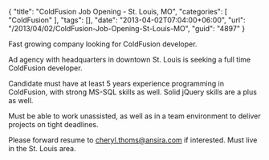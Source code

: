 {
	"title": "ColdFusion Job Opening - St. Louis, MO",
	"categories": [
		"ColdFusion"
	],
	"tags": [],
	"date": "2013-04-02T07:04:00+06:00",
	"url": "/2013/04/02/ColdFusion-Job-Opening-St-Louis-MO",
	"guid": "4897"
}

Fast growing company looking for ColdFusion developer.

Ad agency with headquarters in downtown St. Louis is seeking a full time ColdFusion developer.

Candidate must have at least 5 years experience programming in ColdFusion, with strong MS-SQL skills as well. Solid jQuery skills are a plus as well.

Must be able to work unassisted, as well as in a team environment to deliver projects on tight deadlines.

Please forward resume to cheryl.thoms@ansira.com if interested. Must live in the St. Louis area.